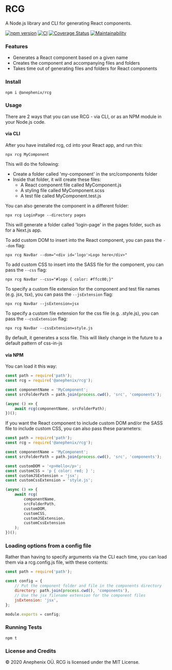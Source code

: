 # RCG

A Node.js library and CLI for generating React components.

[![npm version](https://badge.fury.io/js/%40anephenix%2Frcg.svg)](https://badge.fury.io/js/%40anephenix%2Frcg)
[![CI](https://github.com/anephenix/rcg/actions/workflows/node.js.yml/badge.svg)](https://github.com/anephenix/rcg/actions/workflows/node.js.yml)
[![Coverage Status](https://coveralls.io/repos/github/anephenix/rcg/badge.svg?branch=master)](https://coveralls.io/github/anephenix/rcg?branch=master)
[![Maintainability](https://api.codeclimate.com/v1/badges/67061d6077ef7ceaa0c9/maintainability)](https://codeclimate.com/github/anephenix/rcg/maintainability)

### Features

-   Generates a React component based on a given name
-   Creates the component and accompanying files and folders
-   Takes time out of generating files and folders for React components

### Install

```
npm i @anephenix/rcg
```

### Usage

There are 2 ways that you can use RCG - via CLI, or as an NPM module in your Node.js code.

#### via CLI

After you have installed rcg, cd into your React app, and run this:

```
npx rcg MyComponent
```

This will do the following:

-   Create a folder called 'my-component' in the src/components folder
-   Inside that folder, it will create these files:
    -   A React component file called MyComponent.js
    -   A styling file called MyComponent.scss
    -   A test file called MyComponent.test.js

You can also generate the component in a different folder:

```
npx rcg LoginPage --directory pages
```

This will generate a folder called 'login-page' in the pages folder, such as for a Next.js app.

To add custom DOM to insert into the React component, you can pass the `--dom` flag:

```
npx rcg NavBar --dom="<div id='logo'>Logo here</div>"
```

To add custom CSS to insert into the SASS file for the component, you can pass the `--css` flag:

```
npx rcg NavBar --css="#logo { color: #ffcc00;}"
```

To specify a custom file extension for the component and test file names (e.g. jsx, tsx), you can pass the `--jsExtension` flag:

```
npx rcg NavBar --jsExtension=jsx
```

To specify a custom file extension for the css file (e.g. .style.js), you can pass the `--cssExtension` flag:

```
npx rcg NavBar --cssExtension=style.js
```

By default, it generates a scss file. This will likely change in the future to a default pattern of css-in-js

#### via NPM

You can load it this way:

```javascript
const path = require('path');
const rcg = require('@anephenix/rcg');

const componentName = 'MyComponent';
const srcFolderPath = path.join(process.cwd(), 'src', 'components');

(async () => {
	await rcg(componentName, srcFolderPath);
})();
```

If you want the React component to include custom DOM and/or the SASS file to include custom CSS, you can also pass these parameters:

```javascript
const path = require('path');
const rcg = require('@anephenix/rcg');

const componentName = 'MyComponent';
const srcFolderPath = path.join(process.cwd(), 'src', 'components');

const customDOM = '<p>Hello</p>';
const customCSS = 'p { color: red; } ';
const customJSExtension = 'jsx';
const customCssExtension = 'style.js';

(async () => {
	await rcg(
		componentName,
		srcFolderPath,
		customDOM,
		customCSS,
		customJSExtension,
		customCssExtension
	);
})();
```

### Loading options from a config file

Rather than having to specify arguments via the CLI each time, you can load them via a rcg.config.js file, with these contents:

```javascript
const path = require('path');

const config = {
	// Put the component folder and file in the components directory
	directory: path.join(process.cwd(), 'components'),
	// Use the jsx filename extension for the component files
	jsExtension: 'jsx',
};

module.exports = config;
```

### Running Tests

```
npm t
```

### License and Credits

&copy; 2020 Anephenix OÜ. RCG is licensed under the MIT License.
